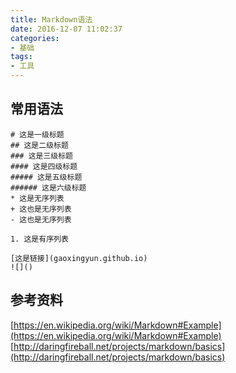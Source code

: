 ```yaml
---
title: Markdown语法
date: 2016-12-07 11:02:37
categories: 
- 基础
tags:
- 工具
---
```


## 常用语法
```
# 这是一级标题
## 这是二级标题
### 这是三级标题
#### 这是四级标题
##### 这是五级标题
###### 这是六级标题
* 这是无序列表
+ 这也是无序列表
- 这也是无序列表

1. 这是有序列表

[这是链接](gaoxingyun.github.io)
![]()
```

## 参考资料
[https://en.wikipedia.org/wiki/Markdown#Example](https://en.wikipedia.org/wiki/Markdown#Example)
[http://daringfireball.net/projects/markdown/basics](http://daringfireball.net/projects/markdown/basics)